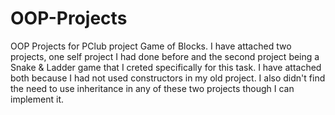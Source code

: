 # OOP-Projects
OOP Projects for PClub project Game of Blocks.
I have attached two projects, one self project I had done before and the second project being a Snake & Ladder game that I creted specifically for this task. I have attached both because I had not used constructors in my old project. I also didn't find the need to use inheritance in any of these two projects though I can implement it.
